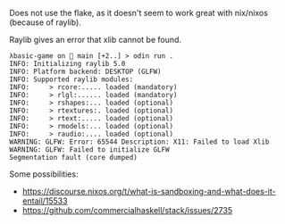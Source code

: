 Does not use the flake, as it doesn't seem to work great with nix/nixos (because of raylib).

Raylib gives an error that xlib cannot be found.

```
λbasic-game on  main [+2..] > odin run .                
INFO: Initializing raylib 5.0
INFO: Platform backend: DESKTOP (GLFW)
INFO: Supported raylib modules:
INFO:     > rcore:..... loaded (mandatory)
INFO:     > rlgl:...... loaded (mandatory)
INFO:     > rshapes:... loaded (optional)
INFO:     > rtextures:. loaded (optional)
INFO:     > rtext:..... loaded (optional)
INFO:     > rmodels:... loaded (optional)
INFO:     > raudio:.... loaded (optional)
WARNING: GLFW: Error: 65544 Description: X11: Failed to load Xlib
WARNING: GLFW: Failed to initialize GLFW
Segmentation fault (core dumped)
```

Some possibilities:
- https://discourse.nixos.org/t/what-is-sandboxing-and-what-does-it-entail/15533
- https://github.com/commercialhaskell/stack/issues/2735
